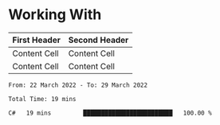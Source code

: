 
# Working With #

First Header  | Second Header
------------- | -------------
Content Cell  | Content Cell
Content Cell  | Content Cell

<!--START_SECTION:waka-->

```text
From: 22 March 2022 - To: 29 March 2022

Total Time: 19 mins

C#   19 mins         █████████████████████████   100.00 %
```

<!--END_SECTION:waka-->

